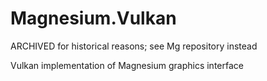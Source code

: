 # Magnesium.Vulkan

ARCHIVED for historical reasons; see Mg repository instead

Vulkan implementation of Magnesium graphics interface

